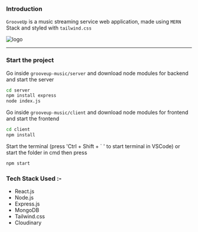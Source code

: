 ### Introduction 
``GrooveUp`` is a music streaming service web application, made using `MERN` Stack and styled with `tailwind.css`

![logo](https://i.ibb.co/zFLmc6b/logo-maker-1.jpg)

<!-- 
### Reference 
[Entry Elevate Youtube Plalist](https://www.youtube.com/watch?v=2L1JGIX5UyQ&list=PLY7exrvAQSeuh1_V-b4Sj-4Fhe03noob1&index=51) -->

--------
### Start the project

Go inside `grooveup-music/server` and download node modules for backend and start the server
```bash
cd server
npm install express
node index.js
```


Go inside `grooveup-music/client` and download node modules for frontend and start the frontend
```bash
cd client
npm install
```

Start the terminal (press 'Ctrl + Shift + ` ' to start terminal in VSCode) or start the folder in cmd then press 
```bash
npm start
```


### Tech Stack Used :- 
- React.js
- Node.js
- Express.js
- MongoDB
- Tailwind.css
- Cloudinary 